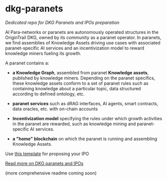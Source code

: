 # dkg-paranets
*Dedicated repo for DKG Paranets and IPOs preparation*

AI Para-networks or paranets are autonomously operated structures in the OriginTrail DKG, owned by its community as a paranet operator. In paranets, we find assemblies of Knowledge Assets driving use cases with associated paranet-specific AI services and an incentivization model to reward knowledge miners fueling its growth.

A paranet contains a:

- **a Knowledge Graph**, assembled from paranet **Knowledge assets**, published by knowledge miners. Depending on the paranet specifics, these knowledge assets conform to a set of paranet rules such as containing knowledge about a particular topic, data structured according to defined ontology, etc.

- **paranet services** such as dRAG interfaces, AI agents, smart contracts, data oracles, etc. with on-chain accounts

- **Incentivization model** specifying the rules under which growth activities in the paranet are rewarded, such as knowledge mining and paranet-specific AI services.

- **a "home" blockchain** on which the paranet is running and assembling Knowledge Assets.

Use [this template](https://docs.google.com/document/d/1QzKpH_ex-U8mxh-IgwTjijEe3n6vwRVAhG599siapQQ/edit#heading=h.61lymw4v18qp) for proposing your IPO

[Read more on DKG paranets and IPOs](https://docs.origintrail.io/decentralized-knowledge-graph/autonomous-ai-paranets)

(more comprehensive readme coming soon)
